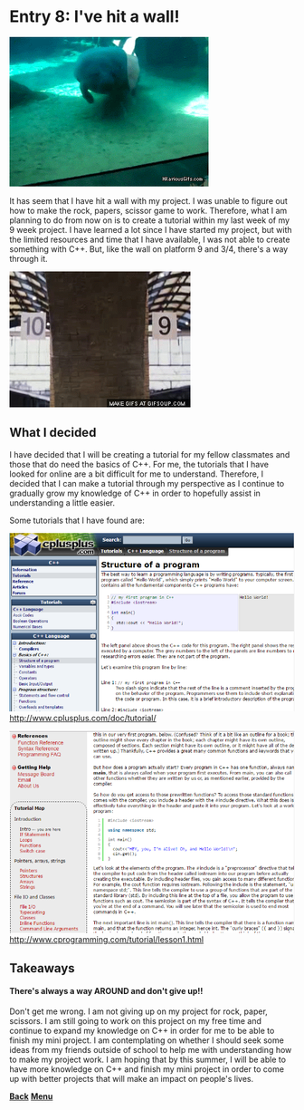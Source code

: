 # Entry 8: I've hit a wall!

<img src="../images/running-into-wall.gif"/>

It has seem that I have hit a wall with my project. I was unable to figure out
how to make the rock, papers, scissor game to work. Therefore, what I am
planning to do from now on is to create a tutorial within my last week of my
9 week project. I have learned a lot since I have started my project, but with
the limited resources and time that I have available, I was not able to create
something with C++. But, like the wall on platform 9 and 3/4, there's a
way through it.

<img src="../images/harry-potter.gif"/>

## What I decided

I have decided that I will be creating a tutorial for my fellow classmates and
those that do need the basics of C++. For me, the tutorials that I have looked
for online are a bit difficult for me to understand. Therefore, I decided that
I can make a tutorial through my perspective as I continue to gradually grow
my knowledge of C++ in order to hopefully assist in understanding a little
easier.

Some tutorials that I have found are:

<img src="../images/c-plus-plus-tutorial-1.PNG"/> http://www.cplusplus.com/doc/tutorial/

<img src="../images/c-plus-plus-tutorial-2.PNG"/> http://www.cprogramming.com/tutorial/lesson1.html

## Takeaways
#### There's always a way AROUND and don't give up!!
Don't get me wrong. I am not giving up on my project for rock, paper, scissors.
I am still going to work on this project on my free time and continue to expand
my knowledge on C++ in order for me to be able to finish my mini project. I am
contemplating on whether I should seek some ideas from my friends outside of
school to help me with understanding how to make my project work. I am hoping
that by this summer, I will be able to have more knowledge on C++ and finish
my mini project in order to come up with better projects that will make an impact
on people's lives.

[**Back**](entry07-busy-bee.md) [**Menu**](../README.md) 
<!--[**Next**](entry09-.md) -->